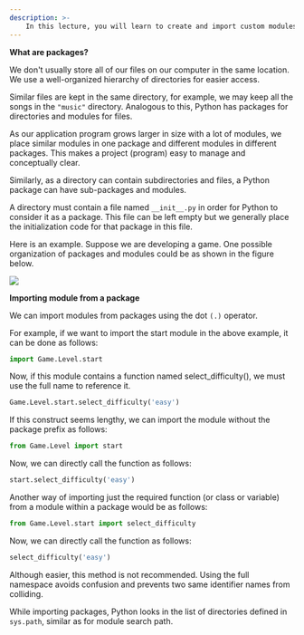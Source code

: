 ```yaml
---
description: >-
    In this lecture, you will learn to create and import custom modules in Python. Also, you will find different techniques to import and use custom and built-in modules in Python.
---
```


**What are packages?**

We don't usually store all of our files on our computer in the same location. We use a well-organized hierarchy of directories for easier access.

Similar files are kept in the same directory, for example, we may keep all the songs in the `"music"` directory. Analogous to this, Python has packages for directories and modules for files.

As our application program grows larger in size with a lot of modules, we place similar modules in one package and different modules in different packages. This makes a project (program) easy to manage and conceptually clear.

Similarly, as a directory can contain subdirectories and files, a Python package can have sub-packages and modules.

A directory must contain a file named `__init__.py` in order for Python to consider it as a package. This file can be left empty but we generally place the initialization code for that package in this file.

Here is an example. Suppose we are developing a game. One possible organization of packages and modules could be as shown in the figure below.

<img src="https://cdn.programiz.com/sites/tutorial2program/files/PackageModuleStructure.jpg">

**Importing module from a package**

We can import modules from packages using the dot `(.)` operator.

For example, if we want to import the start module in the above example, it can be done as follows:

```python
import Game.Level.start
```

Now, if this module contains a function named select_difficulty(), we must use the full name to reference it.

```python
Game.Level.start.select_difficulty('easy')
```

If this construct seems lengthy, we can import the module without the package prefix as follows:

```python
from Game.Level import start
```

Now, we can directly call the function as follows:

```python
start.select_difficulty('easy')
```

Another way of importing just the required function (or class or variable) from a module within a package would be as follows:

```python
from Game.Level.start import select_difficulty
```

Now, we can directly call the function as follows:

```python
select_difficulty('easy')
```
Although easier, this method is not recommended. Using the full namespace avoids confusion and prevents two same identifier names from colliding.

While importing packages, Python looks in the list of directories defined in `sys.path`, similar as for module search path.